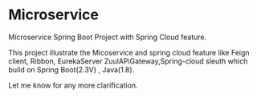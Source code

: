 # Microservice
Microservice Spring Boot  Project with Spring Cloud feature.

This project illustrate the Micoservice and spring cloud feature like Feign client, Ribbon, EurekaServer ZuulAPiGateway,Spring-cloud sleuth
which build on Spring Boot(2.3V) , Java(1.8).

Let me know for any more clarification.
